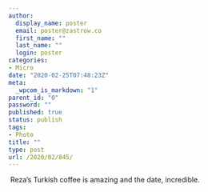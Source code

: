 ```yaml
---
author:
  display_name: poster
  email: poster@zastrow.co
  first_name: ""
  last_name: ""
  login: poster
categories:
- Micro
date: "2020-02-25T07:48:23Z"
meta:
  _wpcom_is_markdown: "1"
parent_id: "0"
password: ""
published: true
status: publish
tags:
- Photo
title: ""
type: post
url: /2020/02/845/
---
```

<p><img src="/assets/2020/02/87236753_2637431513143115_2498343757276319412_n.jpg?_nc_ht=scontent.cdninstagram.com&amp;_nc_ohc=WEXHkdbHuhgAX_JOam5&amp;oh=bd78e20348b456c7221d7932c0068266&amp;oe=5E80573D" alt="" /> Reza’s Turkish coffee is amazing and the date, incredible.</p>
